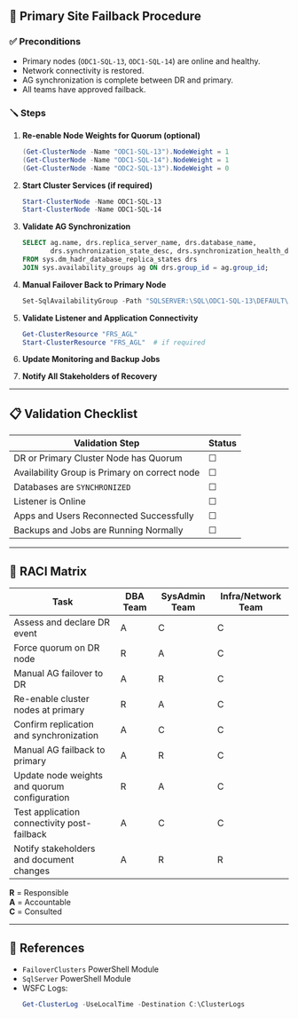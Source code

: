 ## 🔁 Primary Site Failback Procedure

### ✅ Preconditions

- Primary nodes (`ODC1-SQL-13`, `ODC1-SQL-14`) are online and healthy.
- Network connectivity is restored.
- AG synchronization is complete between DR and primary.
- All teams have approved failback.

### 🪛 Steps

1. **Re-enable Node Weights for Quorum (optional)**

    ```powershell
    (Get-ClusterNode -Name "ODC1-SQL-13").NodeWeight = 1
    (Get-ClusterNode -Name "ODC1-SQL-14").NodeWeight = 1
    (Get-ClusterNode -Name "ODC2-SQL-13").NodeWeight = 0
    ```

2. **Start Cluster Services (if required)**

    ```powershell
    Start-ClusterNode -Name ODC1-SQL-13
    Start-ClusterNode -Name ODC1-SQL-14
    ```

3. **Validate AG Synchronization**

    ```sql
    SELECT ag.name, drs.replica_server_name, drs.database_name,
           drs.synchronization_state_desc, drs.synchronization_health_desc
    FROM sys.dm_hadr_database_replica_states drs
    JOIN sys.availability_groups ag ON drs.group_id = ag.group_id;
    ```

4. **Manual Failover Back to Primary Node**

    ```powershell
    Set-SqlAvailabilityGroup -Path "SQLSERVER:\SQL\ODC1-SQL-13\DEFAULT\AvailabilityGroups\SFRS_AG" -Failover
    ```

5. **Validate Listener and Application Connectivity**

    ```powershell
    Get-ClusterResource "FRS_AGL"
    Start-ClusterResource "FRS_AGL"  # if required
    ```

6. **Update Monitoring and Backup Jobs**

7. **Notify All Stakeholders of Recovery**

---

## 📋 Validation Checklist

| Validation Step                                   | Status |
|---------------------------------------------------|--------|
| DR or Primary Cluster Node has Quorum             | ☐      |
| Availability Group is Primary on correct node     | ☐      |
| Databases are `SYNCHRONIZED`                      | ☐      |
| Listener is Online                                | ☐      |
| Apps and Users Reconnected Successfully           | ☐      |
| Backups and Jobs are Running Normally             | ☐      |

---

## 👥 RACI Matrix

| Task                                         | DBA Team | SysAdmin Team | Infra/Network Team |
|----------------------------------------------|----------|----------------|---------------------|
| Assess and declare DR event                  | A        | C              | C                   |
| Force quorum on DR node                      | R        | A              | C                   |
| Manual AG failover to DR                     | A        | R              | C                   |
| Re-enable cluster nodes at primary           | R        | A              | C                   |
| Confirm replication and synchronization      | A        | C              | C                   |
| Manual AG failback to primary                | A        | R              | C                   |
| Update node weights and quorum configuration | R        | A              | C                   |
| Test application connectivity post-failback  | A        | C              | C                   |
| Notify stakeholders and document changes     | A        | R              | R                   |

**R** = Responsible  
**A** = Accountable  
**C** = Consulted

---

## 📘 References

- `FailoverClusters` PowerShell Module  
- `SqlServer` PowerShell Module  
- WSFC Logs:  
  ```powershell
  Get-ClusterLog -UseLocalTime -Destination C:\ClusterLogs
